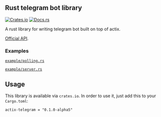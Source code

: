 ## Rust telegram bot library

[![Crates.io](https://img.shields.io/crates/v/actix-telegram.svg)](https://crates.io/crates/actix-telegram)
[![Docs.rs](https://docs.rs/actix-telegram/badge.svg)](https://docs.rs/actix-telegram/)

A rust library for writing telegram bot built on top of actix.

[Official API](https://core.telegram.org/bots/api).

### Examples

[`example/polling.rs`](https://github.com/jeizsm/actix-telegram/blob/master/examples/polling.rs)

[`example/server.rs`](https://github.com/jeizsm/actix-telegram/blob/master/examples/server.rs)

## Usage
This library is available via `crates.io`. In order to use it, just add this to your `Cargo.toml`:

```
actix-telegram = "0.1.0-alpha5"
```
